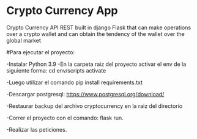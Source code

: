 # Crypto Currency App
Crypto Currency API REST built in django Flask that can make operations over a crypto wallet and can obtain the tendency of the wallet over the global market

#Para ejecutar el proyecto:

-Instalar Python 3.9
-En la carpeta raiz del proyecto activar el env de la siguiente forma:
  cd env/scripts 
  activate

-Luego utilizar el comando pip install requirements.txt

-Descargar postgresql: https://www.postgresql.org/download/

-Restaurar backup del archivo cryptocurrency en la raiz del directorio

-Correr el proyecto con el comando: flask run.

-Realizar las peticiones.
